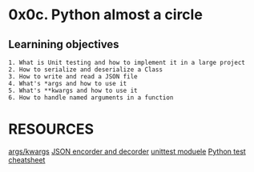 # **0x0c. Python almost a circle**

## Learnining objectives 

```
1. What is Unit testing and how to implement it in a large project
2. How to serialize and deserialize a Class
3. How to write and read a JSON file
4. What's *args and how to use it
5. What's **kwargs and how to use it
6. How to handle named arguments in a function
```

# RESOURCES
 [args/kwargs](https://yasoob.me/2013/08/04/args-and-kwargs-in-python-explained/)
 [JSON encorder and decorder](https://docs.python.org/3/library/json.html/)
 [unittest moduele](https://docs.python.org/3.4/library/unittest.html#module-unittest/)
 [Python test cheatsheet](https://wwww.pythonsheets.com/notes/python-tests.html/)
